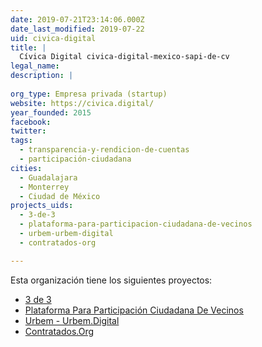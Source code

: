 ```yaml
---
date: 2019-07-21T23:14:06.000Z
date_last_modified: 2019-07-22
uid: civica-digital
title: |
  Cívica Digital civica-digital-mexico-sapi-de-cv
legal_name: 
description: |
  
org_type: Empresa privada (startup)
website: https://civica.digital/
year_founded: 2015
facebook: 
twitter: 
tags:
  - transparencia-y-rendicion-de-cuentas
  - participación-ciudadana
cities: 
  - Guadalajara
  - Monterrey
  - Ciudad de México
projects_uids:
  - 3-de-3
  - plataforma-para-participacion-ciudadana-de-vecinos
  - urbem-urbem-digital
  - contratados-org

---
```


Esta organización tiene los siguientes proyectos:

- [3 de 3](/proyectos/3-de-3)
- [Plataforma Para Participación Ciudadana De Vecinos](/proyectos/plataforma-para-participacion-ciudadana-de-vecinos)
- [Urbem - Urbem.Digital](/proyectos/urbem-urbem-digital)
- [Contratados.Org](/proyectos/contratados-org)
